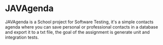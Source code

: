 # JAVAgenda
JAVAgenda is a School project for Software Testing, it's a simple contacts agenda where you can save personal
or professional contacts in a database and export it to a txt file, the goal of the assignment is generate unit 
and integration tests.
